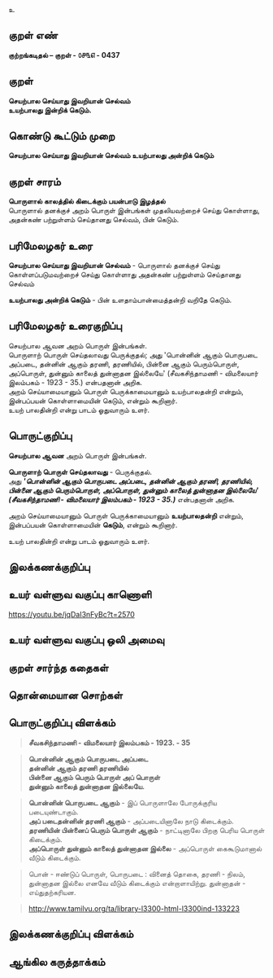 உ

## குறள் எண் 

**குற்றங்கடிதல் – குறள் - ௦௪௩௭ - 0437**  

## குறள் 

**செயற்பால செய்யாது இவறியான் செல்வம்  
உயற்பாலது இன்றிக் கெடும்.**

## கொண்டு கூட்டும் முறை

**செயற்பால செய்யாது இவறியான் செல்வம் உயற்பாலது அன்றிக் கெடும்**

## குறள் சாரம் 
**பொருளால் காலத்தில் கிடைக்கும் பயன்பாடு இழத்தல்**  
பொருளால் தனக்குச் அறம் பொருள் இன்பங்கள் முதலியவற்றைச் செய்து கொள்ளாது,  
அதன்கண் பற்றுள்ளம் செய்தானது செல்வம், பின் கெடும்.  

## பரிமேலழகர் உரை

**செயற்பால செய்யாது இவறியான் செல்வம்** - பொருளால் தனக்குச் செய்து கொள்ளப்படுமவற்றைச் செய்து கொள்ளாது அதன்கண் பற்றுள்ளம் செய்தானது செல்வம்  

**உயற்பாலது அன்றிக் கெடும்** - பின் உளதாம்பான்மைத்தன்றி வறிதே கெடும்.   

## பரிமேலழகர் உரைகுறிப்பு   

செயற்பால ஆவன அறம் பொருள் இன்பங்கள்.  
பொருளாற் பொருள் செய்தலாவது பெருக்குதல்; அது 'பொன்னின் ஆகும் பொருபடை அப்படை, தன்னின் ஆகும் தரணி, தரணியில், பின்னை ஆகும் பெரும்பொருள், அப்பொருள், துன்னும் காலைத் துன்னாதன இல்லையே'  (சீவகசிந்தாமணி - விமலையார் இலம்பகம் - 1923 - 35.) என்பதனான் அறிக.  
அறம் செய்யாமையானும் பொருள் பெருக்காமையானும் உயற்பாலதன்றி என்றும், இன்பப்பயன் கொள்ளாமையின் கெடும், என்றும் கூறினார்.  
உயற் பாலதின்றி என்று பாடம் ஓதுவாரும் உளர்.    

## பொருட்குறிப்பு 

**செயற்பால ஆவன** அறம் பொருள் இன்பங்கள்.  

**பொருளாற் பொருள் செய்தலாவது** - பெருக்குதல்.  
அது _**'பொன்னின் ஆகும் பொருபடை அப்படை, தன்னின் ஆகும் தரணி, தரணியில், பின்னை ஆகும் பெரும்பொருள், அப்பொருள், துன்னும் காலைத் துன்னாதன இல்லையே'  (சீவகசிந்தாமணி - விமலையார் இலம்பகம் - 1923 - 35.)**_ என்பதனான் அறிக.  

அறம் செய்யாமையானும் பொருள் பெருக்காமையானும் **உயற்பாலதன்றி** என்றும்,  
இன்பப்பயன் கொள்ளாமையின் **கெடும்**, என்றும் கூறினார்.  

உயற் பாலதின்றி என்று பாடம் ஓதுவாரும் உளர்.    

## இலக்கணக்குறிப்பு  


## உயர் வள்ளுவ வகுப்பு காணொளி

https://youtu.be/jqDaI3nFyBc?t=2570

## உயர் வள்ளுவ வகுப்பு ஒலி அமைவு 

 
## குறள் சார்ந்த கதைகள் 


## தொன்மையான சொற்கள்


## பொருட்குறிப்பு விளக்கம்

>**சீவகசிந்தாமணி - விமலையார் இலம்பகம் - 1923. - 35**  

>**பொன்னின் ஆகும் பொருபடை அப்படை  
>தன்னின் ஆகும் தரணி தரணியில்  
>பின்னை ஆகும் பெரும் பொருள் அப் பொருள்  
>துன்னும் காலைத் துன்னாதன இல்லையே.**

>**பொன்னின் பொருபடை ஆகும்** - இப் பொருளாலே போருக்குரிய படையுண்டாகும்.  
>**அப் படைதன்னின் தரணி ஆகும்** - அப்படையினாலே நாடு கிடைக்கும்.   
>**தரணியின் பின்னைப் பெரும் பொருள் ஆகும்** - நாட்டினாலே பிறகு பெரிய பொருள் கிடைக்கும்.    
>**அப்பொருள் துன்னும் காலைத் துன்னாதன இல்லை** - அப்பொருள் கைகூடுமானால் வீடும் கிடைக்கும்.  


>பொன் - ஈண்டுப் பொருள், பொருபடை : வினைத் தொகை, தரணி - நிலம், துன்னாதன இல்லை எனவே வீடும் கிடைக்கும் என்றாளாயிற்று. துன்னாதன் - எய்துதற்கரியன.    

>http://www.tamilvu.org/ta/library-l3300-html-l3300ind-133223

## இலக்கணக்குறிப்பு விளக்கம்


## ஆங்கில கருத்தாக்கம் 


